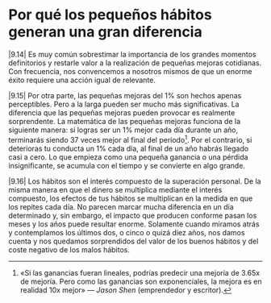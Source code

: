 # Por qué los pequeños hábitos generan una gran diferencia

|9.14| Es muy común sobrestimar la importancia de los grandes momentos definitorios y restarle valor a la realización de pequeñas mejoras cotidianas. Con frecuencia, nos convencemos a nosotros mismos de que un enorme éxito requiere una acción igual de relevante.

|9.15| Por otra parte, las pequeñas mejoras del 1% son hechos apenas perceptibles. Pero a la larga pueden ser mucho más significativas. La diferencia que las pequeñas mejoras pueden provocar es realmente sorprendente. La matemática de las pequeñas mejoras funciona de la siguiente manera: si logras ser un 1% mejor cada día durante un año, terminarás siendo 37 veces mejor al final del período[^1]. Por el contrario, si deterioras tu conducta un 1% cada día, al final de un año habrás llegado casi a cero. Lo que empieza como una pequeña ganancia o una pérdida insignificante, se acumula con el tiempo y se convierte en algo grande.

<!-- Lo anterior tendrá relación con la solución propuesta por la teoría de parada óptima (el problema de la secretaria)?

https://wiki.froth.zone/wiki/Secretary_problem?lang=en

https://web.archive.org/web/20231031040704/https://blogs.20minutos.es/mati-una-profesora-muy-particular/tag/problema-de-la-secretaria/
-->

|9.16| Los hábitos son el interés compuesto de la superación personal. De la misma manera en que el dinero se multiplica mediante el interés compuesto, los efectos de tus hábitos se multiplican en la medida en que los repites cada día. No parecen marcar mucha diferencia en un día determinado y, sin embargo, el impacto que producen conforme pasan los meses y los años puede resultar enorme. Solamente cuando miramos atrás y contemplamos los últimos dos, o cinco o quizá diez años, nos damos cuenta y nos quedamos sorprendidos del valor de los buenos hábitos y del coste negativo de los malos hábitos.

[^1]: «Si las ganancias fueran lineales, podrías predecir una mejoría de 3.65x de mejoría. Pero como las ganancias son exponenciales, la mejora es en realidad 10x mejor» — *Jason Shen* (emprendedor y escritor).
